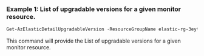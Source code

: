 ### Example 1: List of upgradable versions for a given monitor resource.
```powershell
Get-AzElasticDetailUpgradableVersion -ResourceGroupName elastic-rg-3eytki -MonitorName elastic-rhqz1v
```

This command will provide the List of upgradable versions for a given monitor resource.
